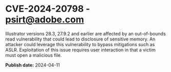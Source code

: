 # CVE-2024-20798 - psirt@adobe.com

Illustrator versions 28.3, 27.9.2 and earlier are affected by an out-of-bounds read vulnerability that could lead to disclosure of sensitive memory. An attacker could leverage this vulnerability to bypass mitigations such as ASLR. Exploitation of this issue requires user interaction in that a victim must open a malicious file.

**Publish date:** 2024-04-11
